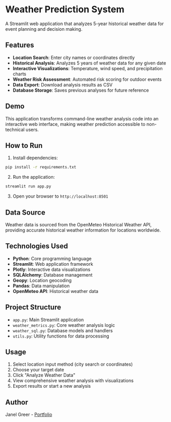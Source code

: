 # Weather Prediction System

A Streamlit web application that analyzes 5-year historical weather data for event planning and decision making.

## Features

- **Location Search**: Enter city names or coordinates directly
- **Historical Analysis**: Analyzes 5 years of weather data for any given date
- **Interactive Visualizations**: Temperature, wind speed, and precipitation charts
- **Weather Risk Assessment**: Automated risk scoring for outdoor events
- **Data Export**: Download analysis results as CSV
- **Database Storage**: Saves previous analyses for future reference

## Demo

This application transforms command-line weather analysis code into an interactive web interface, making weather prediction accessible to non-technical users.

## How to Run

1. Install dependencies:
```bash
pip install -r requirements.txt
```

2. Run the application:
```bash
streamlit run app.py
```

3. Open your browser to `http://localhost:8501`

## Data Source

Weather data is sourced from the OpenMeteo Historical Weather API, providing accurate historical weather information for locations worldwide.

## Technologies Used

- **Python**: Core programming language
- **Streamlit**: Web application framework
- **Plotly**: Interactive data visualizations
- **SQLAlchemy**: Database management
- **Geopy**: Location geocoding
- **Pandas**: Data manipulation
- **OpenMeteo API**: Historical weather data

## Project Structure

- `app.py`: Main Streamlit application
- `weather_metrics.py`: Core weather analysis logic
- `weather_sql.py`: Database models and handlers
- `utils.py`: Utility functions for data processing

## Usage

1. Select location input method (city search or coordinates)
2. Choose your target date
3. Click "Analyze Weather Data"
4. View comprehensive weather analysis with visualizations
5. Export results or start a new analysis

## Author

Janel Greer - [Portfolio](https://janelgreer.myportfolio.com/projects)